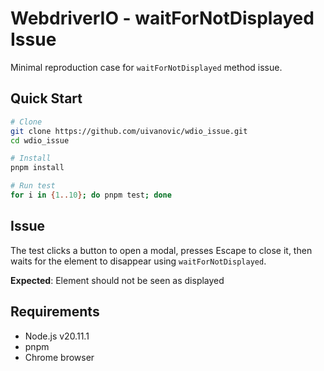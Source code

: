 # WebdriverIO - waitForNotDisplayed Issue

Minimal reproduction case for `waitForNotDisplayed` method issue.

## Quick Start
```bash
# Clone
git clone https://github.com/uivanovic/wdio_issue.git
cd wdio_issue

# Install
pnpm install

# Run test
for i in {1..10}; do pnpm test; done
```

## Issue

The test clicks a button to open a modal, presses Escape to close it, then waits for the element to disappear using `waitForNotDisplayed`.

**Expected**: Element should not be seen as displayed

## Requirements

- Node.js v20.11.1
- pnpm
- Chrome browser
